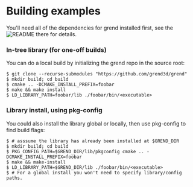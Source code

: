 Building examples
=================

You'll need all of the dependencies for grend installed first, see the
![README](https://github.com/grend3d/grend/README) there for details.

### In-tree library (for one-off builds)

You can do a local build by initializing the grend repo in the source
root:

    $ git clone --recurse-submodules "https://github.com/grend3d/grend"
	$ mkdir build; cd build
	$ cmake .. -DCMAKE_INSTALL_PREFIX=foobar
	$ make && make install
	$ LD_LIBRARY_PATH=foobar/lib ./foobar/bin/<executable>

### Library install, using pkg-config

You could also install the library global or locally, then use pkg-config
to find build flags:

	$ # asssume the library has already been installed at $GREND_DIR
	$ mkdir build; cd build
	$ PKG_CONFIG_PATH=$GREND_DIR/lib/pkgconfig cmake .. -DCMAKE_INSTALL_PREFIX=foobar
	$ make && make-install
	$ LD_LIBRARY_PATH=$GREND_DIR/lib ./foobar/bin/<executable>
	$ # For a global install you won't need to specify library/config paths.
